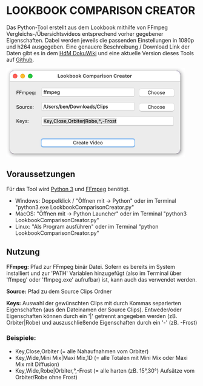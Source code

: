 # LOOKBOOK COMPARISON CREATOR

Das Python-Tool erstellt aus dem Lookbook mithilfe von FFmpeg Vergleichs-/Übersichtsvideos entsprechend vorher gegebener Eigenschaften. Dabei werden jeweils die passenden Einstellungen in 1080p und h264 ausgegeben.
Eine genauere Beschreibung / Download Link der Daten gibt es in dem [HdM DokuWiki](https://vfx-web.hdm-stuttgart.de/dokuwiki/doku.php?id=dreh:licht:led-licht:spfilm22) und eine aktuelle Version dieses Tools auf [Github](github.com/benjaminherb/lookbook-comparison-creator).

![](LookbookComparisonCreatorScreenshot.png "Screenshot")


## Voraussetzungen
Für das Tool wird [Python 3](https://www.python.org/downloads/) und [FFmpeg](https://ffmpeg.org/download.html) benötigt.

* Windows: Doppelklick / "Öffnen mit -> Python" oder im Terminal "python3.exe LookbookComparisonCreator.py"
* MacOS: "Öffnen mit -> Python Launcher" oder im Terminal "python3 LookbookComparisonCreator.py"
* Linux: "Als Program ausführen" oder im Terminal "python LookbookComparisonCreator.py"

## Nutzung
**FFmpeg:** Pfad zur FFmpeg binär Datei. Sofern es bereits im System installiert und zur 'PATH' Variablen hinzugefügt (also im Terminal über 'ffmpeg' oder 'ffmpeg.exe' aufrufbar) ist, kann auch das verwendet werden.

**Source:** Pfad zu dem Source Clips Ordner

**Keys:** Auswahl der gewünschten Clips mit durch Kommas separierten Eigenschaften (aus den Dateinamen der Source Clips). Entweder/oder Eigenschaften können durch ein '|' getrennt angegeben werden (zB. Orbiter|Robe) und auszuschließende Eigenschaften durch ein '-' (zB. -Frost)

### Beispiele:
* Key,Close,Orbiter (= alle Nahaufnahmen vom Orbiter)
* Key,Wide,Mini Mix|Maxi Mix,1D (= alle Totalen mit Mini Mix oder Maxi Mix mit Diffusion)
* Key,Wide,Robe|Orbiter,°,-Frost  (= alle harten (zB. 15°,30°) Aufsätze vom Orbiter/Robe ohne Frost)


